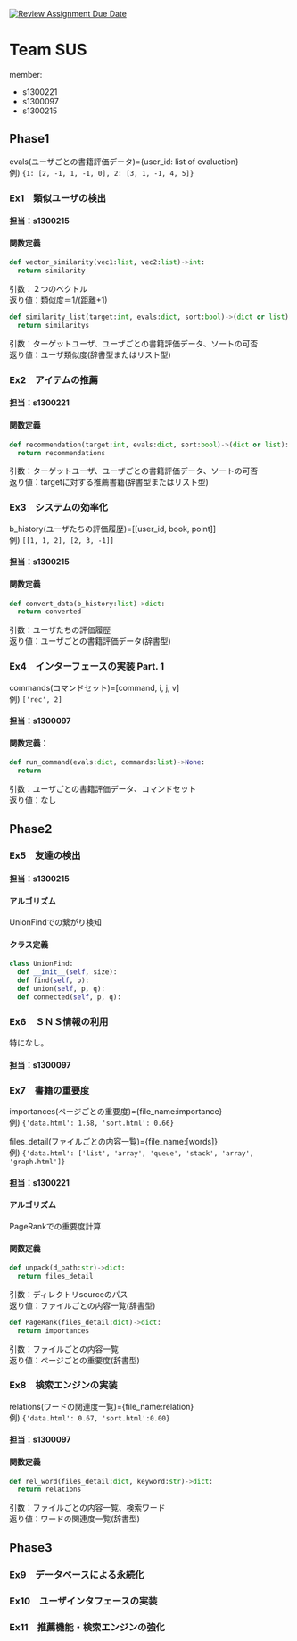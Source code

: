 [![Review Assignment Due Date](https://classroom.github.com/assets/deadline-readme-button-24ddc0f5d75046c5622901739e7c5dd533143b0c8e959d652212380cedb1ea36.svg)](https://classroom.github.com/a/t57ZVucK)

# Team SUS  
member:
- s1300221
- s1300097
- s1300215

## Phase1  
evals(ユーザごとの書籍評価データ)={user_id: list of evaluetion}  
例) `{1: [2, -1, 1, -1, 0], 2: [3, 1, -1, 4, 5]}`  
### Ex1　類似ユーザの検出
#### 担当：s1300215
#### 関数定義
```python
def vector_similarity(vec1:list, vec2:list)->int:
  return similarity
```
引数：２つのベクトル  
返り値：類似度＝1/(距離+1)  
```python
def similarity_list(target:int, evals:dict, sort:bool)->(dict or list):  
  return similaritys
```
引数：ターゲットユーザ、ユーザごとの書籍評価データ、ソートの可否  
返り値：ユーザ類似度(辞書型またはリスト型)  

### Ex2　アイテムの推薦
#### 担当：s1300221
#### 関数定義
```python
def recommendation(target:int, evals:dict, sort:bool)->(dict or list):
  return recommendations
```
引数：ターゲットユーザ、ユーザごとの書籍評価データ、ソートの可否  
返り値：targetに対する推薦書籍(辞書型またはリスト型)  

### Ex3　システムの効率化
b_history(ユーザたちの評価履歴)=[[user_id, book, point]]  
例) `[[1, 1, 2], [2, 3, -1]]`  
#### 担当：s1300215
#### 関数定義
```python
def convert_data(b_history:list)->dict:
  return converted
```
引数：ユーザたちの評価履歴  
返り値：ユーザごとの書籍評価データ(辞書型)  

### Ex4　インターフェースの実装 Part. 1
commands(コマンドセット)=[command, i, j, v]  
例) `['rec', 2]`  
#### 担当：s1300097
#### 関数定義：
```python
def run_command(evals:dict, commands:list)->None:
  return
```
引数：ユーザごとの書籍評価データ、コマンドセット  
返り値：なし  

## Phase2  
### Ex5　友達の検出
#### 担当：s1300215
#### アルゴリズム
UnionFindでの繋がり検知
#### クラス定義
```python
class UnionFind:
  def __init__(self, size):
  def find(self, p):
  def union(self, p, q):
  def connected(self, p, q):
```
### Ex6　ＳＮＳ情報の利用
特になし。
#### 担当：s1300097

### Ex7　書籍の重要度
importances(ページごとの重要度)={file_name:importance}  
例) `{'data.html': 1.58, 'sort.html': 0.66}`  
  
files_detail(ファイルごとの内容一覧)={file_name:[words]}  
例) `{'data.html': ['list', 'array', 'queue', 'stack', 'array', 'graph.html']}`  

#### 担当：s1300221
#### アルゴリズム
PageRankでの重要度計算  
#### 関数定義
```python
def unpack(d_path:str)->dict:
  return files_detail
```
引数：ディレクトリsourceのパス  
返り値：ファイルごとの内容一覧(辞書型)  
```python
def PageRank(files_detail:dict)->dict:
  return importances
```
引数：ファイルごとの内容一覧  
返り値：ページごとの重要度(辞書型)  

### Ex8　検索エンジンの実装
relations(ワードの関連度一覧)={file_name:relation}  
例) `{'data.html': 0.67, 'sort.html':0.00}`  

#### 担当：s1300097
#### 関数定義
```python
def rel_word(files_detail:dict, keyword:str)->dict:
  return relations
```
引数：ファイルごとの内容一覧、検索ワード  
返り値：ワードの関連度一覧(辞書型)  

## Phase3  
### Ex9　データベースによる永続化
### Ex10　ユーザインタフェースの実装
### Ex11　推薦機能・検索エンジンの強化
